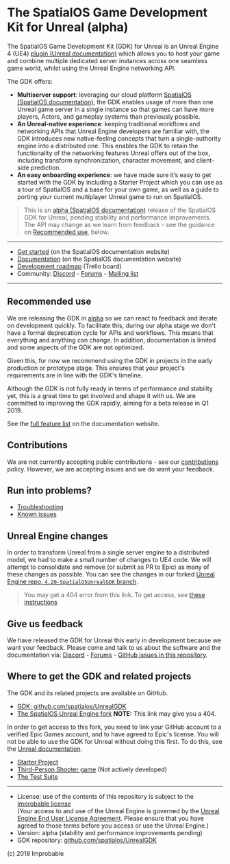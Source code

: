 # The SpatialOS Game Development Kit for Unreal (alpha)
The SpatialOS Game Development Kit (GDK) for Unreal is an Unreal Engine 4 (UE4) [plugin (Unreal documentation)](https://docs.unrealengine.com/en-us/Programming/Plugins) which allows you to host your game and combine multiple dedicated server instances across one seamless game world, whilst using the Unreal Engine networking API.

The GDK offers:
* **Multiserver support**: leveraging our cloud platform [SpatialOS (SpatialOS documentation)](https://docs.improbable.io/reference/13.3/shared/concepts/spatialos), the GDK enables usage of more than one Unreal game server in a single instance so that games can have more players, Actors, and gameplay systems than previously possible.
* **An Unreal-native experience**: keeping traditional workflows and networking APIs that Unreal Engine developers are familiar with, the GDK introduces new native-feeling concepts that turn a single-authority engine into a distributed one. This enables the GDK to retain the functionality of the networking features Unreal offers out of the box, including transform synchronization, character movement, and client-side prediction.
* **An easy onboarding experience**: we have made sure it’s easy to get started with the GDK by including a Starter Project which you can use as a tour of SpatialOS and a base for your own game, as well as a guide to porting your current multiplayer Unreal game to run on SpatialOS.

>This is an [alpha (SpatialOS documentation)](https://docs.improbable.io/reference/latest/shared/release-policy#maturity-stages) release of the SpatialOS GDK for Unreal, pending stability and performance improvements. The API may change as we learn from feedback  - see the guidance on [Recommended use](#recommended-use), below.

----
* [Get started](https://docs.improbable.io/unreal/latest/content/get-started/introduction) (on the SpatialOS documentation website)
* [Documentation](https://docs.improbable.io/unreal/latest) (on the SpatialOS documentation website)
* [Development roadmap](https://trello.com/b/7wtbtwmL/spatialos-gdk-for-unreal-roadmap) (Trello board)
* Community: [Discord](https://discordapp.com/channels/311273633307951114/339471548647866368) - [Forums](https://forums.improbable.io/) -  [Mailing list](http://go.pardot.com/l/169082/2018-06-15/27ld2t)
----

## Recommended use
We are releasing the GDK in [alpha](https://docs.improbable.io/reference/latest/shared/release-policy#maturity-stages) so we can react to feedback and iterate on development quickly. To facilitate this, during our alpha stage we don't have a formal deprecation cycle for APIs and workflows. This means that everything and anything can change. In addition, documentation is limited and some aspects of the GDK are not optimized.

Given this, for now we recommend using the GDK in projects in the early production or prototype stage. This ensures that your project's requirements are in line with the GDK's timeline.

Although the GDK is not fully ready in terms of performance and stability yet, this is a great time to get involved and shape it with us. We are committed to improving the GDK rapidly, aiming for a beta release in Q1 2019.

See the [full feature list](https://docs.improbable.io/unreal/latest/features) on the documentation website.

## Contributions
We are not currently accepting public contributions - see our [contributions](https://docs.improbable.io/unreal/latest/contributing) policy. However, we are accepting issues and we do want your feedback.

## Run into problems?
* [Troubleshooting](https://docs.improbable.io/unreal/latest/content/troubleshooting)
* [Known issues](https://docs.improbable.io/unreal/latest/known-issues)

## Unreal Engine changes
In order to transform Unreal from a single server engine to a distributed model, we had to make a small number of changes to UE4 code. We will attempt to consolidate and remove (or submit as PR to Epic) as many of these changes as possible. You can see the changes in our forked [Unreal Engine repo, `4.20-SpatialOSUnrealGDK` branch](https://github.com/improbableio/UnrealEngine/tree/4.20-SpatialOSUnrealGDK).
> You may get a 404 error from this link. To get access, see [these instructions](https://docs.improbable.io/unreal/latest/setup-and-installing#unreal-engine-eula) <br/>

## Give us feedback
We have released the GDK for Unreal this early in development because we want your feedback. Please come and talk to us about the software and the documentation via: [Discord](https://discordapp.com/channels/311273633307951114/339471548647866368) - [Forums](https://forums.improbable.io/) - [GitHub issues in this repository](https://github.com/spatialos/UnrealGDK/issues).

## Where to get the GDK and related projects
The GDK and its related projects are available on GitHub.
* [GDK: github.com/spatialos/UnrealGDK](https://github.com/spatialos/UnrealGDK)
* [The SpatialOS Unreal Engine fork](https://github.com/improbableio/UnrealEngine/tree/4.20-SpatialOSUnrealGDK)
**NOTE:** This link may give you a 404.

In order to get access to this fork, you need to link your GitHub account to a verified Epic Games account, and to have agreed to Epic's license. You will not be able to use the GDK for Unreal without doing this first. To do this, see the [Unreal documentation](https://www.unrealengine.com/en-US/ue4-on-github).
* [Starter Project](https://github.com/spatialos/UnrealGDKStarterProject)
* [Third-Person Shooter game](https://github.com/spatialos/UnrealGDKThirdPersonShooter) (Not actively developed)
* [The Test Suite](https://github.com/spatialos/UnrealGDKTestSuite)</br>


------

* License: use of the contents of this repository is subject to the [Improbable license](https://docs.improbable.io/unreal/latest/license) </br>
(Your access to and use of the Unreal Engine is governed by the [Unreal Engine End User License Agreement](https://www.unrealengine.com/en-US/previous-versions/udk-licensing-resources?sessionInvalidated=true). Please ensure that you have agreed to those terms before you access or use the Unreal Engine.)
* Version: alpha (stability and performance improvements pending)
* GDK repository: [github.com/spatialos/UnrealGDK](https://github.com/spatialos/UnrealGDK)

(c) 2018 Improbable